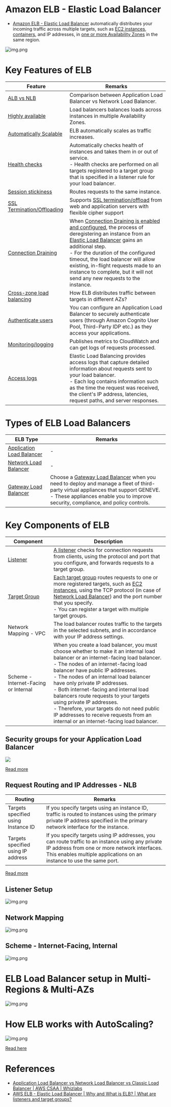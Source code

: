 # Amazon ELB - Elastic Load Balancer
- [Amazon ELB - Elastic Load Balancer](https://docs.aws.amazon.com/elasticloadbalancing) automatically distributes your incoming traffic across multiple targets, such as [EC2 instances](../../../2_Compute/AmazonEC2), [containers](../../../3_ContainerOrchestration/AmazonECS), and IP addresses, in [one or more Availability Zones](../../../AWS-Global-Architecture-Region-AZ.md) in the same region.

![img.png](assets/AWS_Elastic_Load_Balancer.png)

# Key Features of ELB

| Feature                                                                                                                    | Remarks                                                                                                                                                                                                                                                                                                                                                                                                                                                            |
|----------------------------------------------------------------------------------------------------------------------------|--------------------------------------------------------------------------------------------------------------------------------------------------------------------------------------------------------------------------------------------------------------------------------------------------------------------------------------------------------------------------------------------------------------------------------------------------------------------|
| [ALB vs NLB](ALBvsNLB.md)                                                                                                  | Comparison between Application Load Balancer vs Network Load Balancer.                                                                                                                                                                                                                                                                                                                                                                                             |
| [Highly available](../../../../HLD-System-Designs/7a_HighAvailability/Readme.md)                   | Load balancers balances loads across instances in multiple Availability Zones.                                                                                                                                                                                                                                                                                                                                                                                     |
| [Automatically Scalable](../../../../HLD-System-Designs/7a_HighAvailability/Readme.md)             | ELB automatically scales as traffic increases.                                                                                                                                                                                                                                                                                                                                                                                                                     |
| [Health checks](../../../5_AutoScaling/EC2/HealthChecks.md)                                     | Automatically checks health of instances and takes them in or out of service.<br/>- Health checks are performed on all targets registered to a target group that is specified in a listener rule for your load balancer.                                                                                                                                                                                                                                           |
| [Session stickiness](https://docs.aws.amazon.com/elasticloadbalancing/latest/application/sticky-sessions.html)             | Routes requests to the same instance.                                                                                                                                                                                                                                                                                                                                                                                                                              |
| [SSL Termination/Offloading](https://aws.amazon.com/blogs/aws/new-tls-termination-for-network-load-balancers/)             | Supports [SSL termination/offload](https://aws.amazon.com/blogs/aws/new-tls-termination-for-network-load-balancers/) from web and application servers with flexible cipher support                                                                                                                                                                                                                                                                                 |
| [Connection Draining](https://aws.amazon.com/blogs/aws/elb-connection-draining-remove-instances-from-service-with-care/)   | When [Connection Draining is enabled and configured](https://aws.amazon.com/blogs/aws/elb-connection-draining-remove-instances-from-service-with-care/), the process of deregistering an instance from an [Elastic Load Balancer]() gains an additional step. <br/>- For the duration of the configured timeout, the load balancer will allow existing, in-flight requests made to an instance to complete, but it will not send any new requests to the instance. |
| [Cross-zone load balancing](CrossZoneLoadBalancing.md)                                                                     | How ELB distributes traffic between targets in different AZs?                                                                                                                                                                                                                                                                                                                                                                                                      |
| [Authenticate users](https://docs.aws.amazon.com/elasticloadbalancing/latest/application/listener-authenticate-users.html) | You can configure an Application Load Balancer to securely authenticate users (through Amazon Cognito User Pool, Third-Party IDP etc.) as they access your applications.                                                                                                                                                                                                                                                                                           |
| [Monitoring/logging](https://docs.aws.amazon.com/elasticloadbalancing/latest/application/load-balancer-monitoring.html)    | Publishes metrics to CloudWatch and can get logs of requests processed.                                                                                                                                                                                                                                                                                                                                                                                            |
| [Access logs](https://docs.aws.amazon.com/elasticloadbalancing/latest/application/load-balancer-access-logs.html)          | Elastic Load Balancing provides access logs that capture detailed information about requests sent to your load balancer. <br/>- Each log contains information such as the time the request was received, the client's IP address, latencies, request paths, and server responses.                                                                                                                                                                                  |

# Types of ELB Load Balancers

| ELB Type                                                                                    | Remarks                                                                                                                                                                                                                                                                                                        |
|---------------------------------------------------------------------------------------------|----------------------------------------------------------------------------------------------------------------------------------------------------------------------------------------------------------------------------------------------------------------------------------------------------------------|
| [Application Load Balancer](ALBvsNLB.md)                                                    | -                                                                                                                                                                                                                                                                                                              |
| [Network Load Balancer](ALBvsNLB.md)                                                        | -                                                                                                                                                                                                                                                                                                              |
| [Gateway Load Balancer](https://aws.amazon.com/elasticloadbalancing/gateway-load-balancer/) | Choose a [Gateway Load Balancer](https://docs.aws.amazon.com/elasticloadbalancing/latest/gateway/introduction.html) when you need to deploy and manage a fleet of third-party virtual appliances that support GENEVE. <br/>- These appliances enable you to improve security, compliance, and policy controls. |

# Key Components of ELB

| Component                                                                                                        | Description                                                                                                                                                                                                                                                                                                                                                                                                                                                                                                                                             |
|------------------------------------------------------------------------------------------------------------------|---------------------------------------------------------------------------------------------------------------------------------------------------------------------------------------------------------------------------------------------------------------------------------------------------------------------------------------------------------------------------------------------------------------------------------------------------------------------------------------------------------------------------------------------------------|
| [Listener](https://docs.aws.amazon.com/elasticloadbalancing/latest/network/load-balancer-listeners.html)         | [A listener](https://docs.aws.amazon.com/elasticloadbalancing/latest/network/load-balancer-listeners.html) checks for connection requests from clients, using the protocol and port that you configure, and forwards requests to a target group.                                                                                                                                                                                                                                                                                                        |
| [Target Group](https://docs.aws.amazon.com/elasticloadbalancing/latest/network/load-balancer-target-groups.html) | [Each target group](https://docs.aws.amazon.com/elasticloadbalancing/latest/network/load-balancer-target-groups.html) routes requests to one or more registered targets, such as [EC2 instances](../../../2_Compute/AmazonEC2), using the TCP protocol (in case of [Network Load Balancer](ALBvsNLB.md)) and the port number that you specify.<br/>- You can register a target with multiple target groups.                                                                                                                                     |
| Network Mapping - VPC                                                                                            | The load balancer routes traffic to the targets in the selected subnets, and in accordance with your IP address settings.                                                                                                                                                                                                                                                                                                                                                                                                                               |
| Scheme - Internet-Facing or Internal                                                                             | When you create a load balancer, you must choose whether to make it an internal load balancer or an internet-facing load balancer.<br/>- The nodes of an internet-facing load balancer have public IP addresses.<br/>- The nodes of an internal load balancer have only private IP addresses.<br/>- Both internet-facing and internal load balancers route requests to your targets using private IP addresses.<br/>- Therefore, your targets do not need public IP addresses to receive requests from an internal or an internet-facing load balancer. |

## Security groups for your Application Load Balancer

![](https://assets-pt.media.datacumulus.com/aws-saa-pt/assets/pt3-q26-i1.jpg)

[Read more](https://docs.aws.amazon.com/elasticloadbalancing/latest/application/load-balancer-update-security-groups.html)

## Request Routing and IP Addresses - NLB

| Routing                             | Remarks                                                                                                                                                                                                                   |
|-------------------------------------|---------------------------------------------------------------------------------------------------------------------------------------------------------------------------------------------------------------------------|
| Targets specified using Instance ID | If you specify targets using an instance ID, traffic is routed to instances using the primary private IP address specified in the primary network interface for the instance.                                             |
| Targets specified using IP address  | If you specify targets using IP addresses, you can route traffic to an instance using any private IP address from one or more network interfaces. This enables multiple applications on an instance to use the same port. |

[Read more](https://docs.aws.amazon.com/elasticloadbalancing/latest/network/load-balancer-target-groups.html)

## Listener Setup

![img.png](assets/elb_listener_setup.png)

## Network Mapping

![img.png](assets/elb_network_mapping_setup.png)

## Scheme - Internet-Facing, Internal

![img.png](assets/elb_scheme_setup.png)

# ELB Load Balancer setup in Multi-Regions & Multi-AZs

![img.png](../../../../HLD-System-Designs/0_HLDUseCasesProblems/AWS_DesignMultiRegionActiveActiveArchitecture/AWS-Multi-Region-AZ-HA.drawio.png)

# How ELB works with AutoScaling?

![img.png](../../../5_AutoScaling/EC2/assets/Auto-Scaling-ELB.png)

[Read here](../../../5_AutoScaling/Readme.md)

# References
- [Application Load Balancer vs Network Load Balancer vs Classic Load Balancer | AWS CSAA | Whizlabs](https://www.youtube.com/watch?v=WqJDac1H81I)
- [AWS ELB - Elastic Load Balancer | Why and What is ELB? | What are listeners and target groups?](https://www.youtube.com/watch?v=fMgA3rE0aPY)